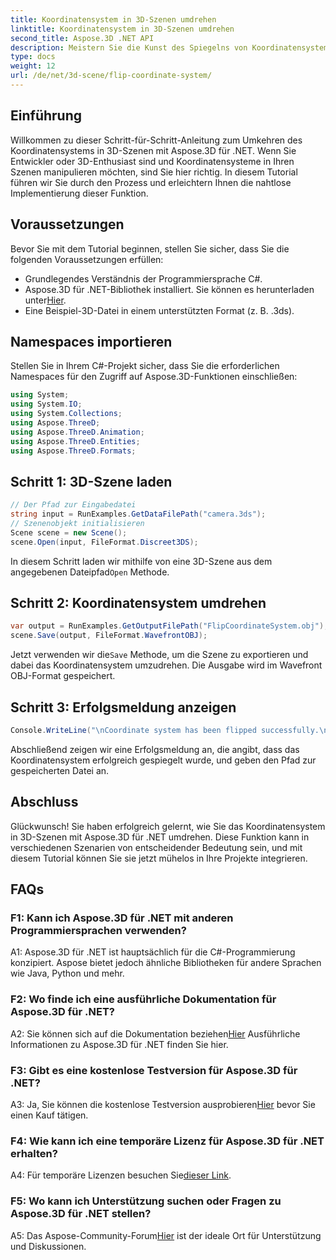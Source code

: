 ```yaml
---
title: Koordinatensystem in 3D-Szenen umdrehen
linktitle: Koordinatensystem in 3D-Szenen umdrehen
second_title: Aspose.3D .NET API
description: Meistern Sie die Kunst des Spiegelns von Koordinatensystemen in 3D-Szenen mit Aspose.3D für .NET. Befolgen Sie unsere Schritt-für-Schritt-Anleitung für eine reibungslose Implementierung.
type: docs
weight: 12
url: /de/net/3d-scene/flip-coordinate-system/
---
```

## Einführung

Willkommen zu dieser Schritt-für-Schritt-Anleitung zum Umkehren des Koordinatensystems in 3D-Szenen mit Aspose.3D für .NET. Wenn Sie Entwickler oder 3D-Enthusiast sind und Koordinatensysteme in Ihren Szenen manipulieren möchten, sind Sie hier richtig. In diesem Tutorial führen wir Sie durch den Prozess und erleichtern Ihnen die nahtlose Implementierung dieser Funktion.

## Voraussetzungen

Bevor Sie mit dem Tutorial beginnen, stellen Sie sicher, dass Sie die folgenden Voraussetzungen erfüllen:

- Grundlegendes Verständnis der Programmiersprache C#.
- Aspose.3D für .NET-Bibliothek installiert. Sie können es herunterladen unter[Hier](https://releases.aspose.com/3d/net/).
- Eine Beispiel-3D-Datei in einem unterstützten Format (z. B. .3ds).

## Namespaces importieren

Stellen Sie in Ihrem C#-Projekt sicher, dass Sie die erforderlichen Namespaces für den Zugriff auf Aspose.3D-Funktionen einschließen:

```csharp
using System;
using System.IO;
using System.Collections;
using Aspose.ThreeD;
using Aspose.ThreeD.Animation;
using Aspose.ThreeD.Entities;
using Aspose.ThreeD.Formats;
```

## Schritt 1: 3D-Szene laden

```csharp
// Der Pfad zur Eingabedatei
string input = RunExamples.GetDataFilePath("camera.3ds");            
// Szenenobjekt initialisieren
Scene scene = new Scene();
scene.Open(input, FileFormat.Discreet3DS);
```

 In diesem Schritt laden wir mithilfe von eine 3D-Szene aus dem angegebenen Dateipfad`Open` Methode.

## Schritt 2: Koordinatensystem umdrehen

```csharp
var output = RunExamples.GetOutputFilePath("FlipCoordinateSystem.obj");
scene.Save(output, FileFormat.WavefrontOBJ);
```

 Jetzt verwenden wir die`Save` Methode, um die Szene zu exportieren und dabei das Koordinatensystem umzudrehen. Die Ausgabe wird im Wavefront OBJ-Format gespeichert.

## Schritt 3: Erfolgsmeldung anzeigen

```csharp
Console.WriteLine("\nCoordinate system has been flipped successfully.\nFile saved at " + output);
```

Abschließend zeigen wir eine Erfolgsmeldung an, die angibt, dass das Koordinatensystem erfolgreich gespiegelt wurde, und geben den Pfad zur gespeicherten Datei an.

## Abschluss

Glückwunsch! Sie haben erfolgreich gelernt, wie Sie das Koordinatensystem in 3D-Szenen mit Aspose.3D für .NET umdrehen. Diese Funktion kann in verschiedenen Szenarien von entscheidender Bedeutung sein, und mit diesem Tutorial können Sie sie jetzt mühelos in Ihre Projekte integrieren.

## FAQs

### F1: Kann ich Aspose.3D für .NET mit anderen Programmiersprachen verwenden?

A1: Aspose.3D für .NET ist hauptsächlich für die C#-Programmierung konzipiert. Aspose bietet jedoch ähnliche Bibliotheken für andere Sprachen wie Java, Python und mehr.

### F2: Wo finde ich eine ausführliche Dokumentation für Aspose.3D für .NET?

 A2: Sie können sich auf die Dokumentation beziehen[Hier](https://reference.aspose.com/3d/net/) Ausführliche Informationen zu Aspose.3D für .NET finden Sie hier.

### F3: Gibt es eine kostenlose Testversion für Aspose.3D für .NET?

 A3: Ja, Sie können die kostenlose Testversion ausprobieren[Hier](https://releases.aspose.com/) bevor Sie einen Kauf tätigen.

### F4: Wie kann ich eine temporäre Lizenz für Aspose.3D für .NET erhalten?

 A4: Für temporäre Lizenzen besuchen Sie[dieser Link](https://purchase.aspose.com/temporary-license/).

### F5: Wo kann ich Unterstützung suchen oder Fragen zu Aspose.3D für .NET stellen?

 A5: Das Aspose-Community-Forum[Hier](https://forum.aspose.com/c/3d/18) ist der ideale Ort für Unterstützung und Diskussionen.